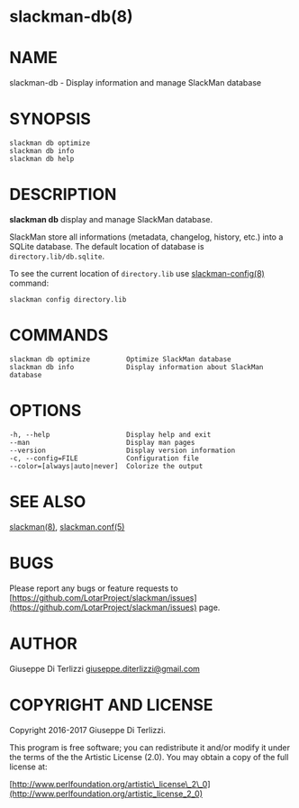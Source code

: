 # slackman-db(8)
# NAME

slackman-db - Display information and manage SlackMan database

# SYNOPSIS

    slackman db optimize
    slackman db info
    slackman db help

# DESCRIPTION

**slackman db** display and manage SlackMan database.

SlackMan store all informations (metadata, changelog, history, etc.) into a SQLite
database. The default location of database is `directory.lib/db.sqlite`.

To see the current location of `directory.lib` use [slackman-config(8)](../8/slackman-config.md) command:

    slackman config directory.lib

# COMMANDS

    slackman db optimize         Optimize SlackMan database
    slackman db info             Display information about SlackMan database

# OPTIONS

    -h, --help                   Display help and exit
    --man                        Display man pages
    --version                    Display version information
    -c, --config=FILE            Configuration file
    --color=[always|auto|never]  Colorize the output

# SEE ALSO

[slackman(8)](../8/slackman.md), [slackman.conf(5)](../5/slackman.conf.md)

# BUGS

Please report any bugs or feature requests to 
[https://github.com/LotarProject/slackman/issues](https://github.com/LotarProject/slackman/issues) page.

# AUTHOR

Giuseppe Di Terlizzi <giuseppe.diterlizzi@gmail.com>

# COPYRIGHT AND LICENSE

Copyright 2016-2017 Giuseppe Di Terlizzi.

This program is free software; you can redistribute it and/or modify it
under the terms of the the Artistic License (2.0). You may obtain a
copy of the full license at:

[http://www.perlfoundation.org/artistic\_license\_2\_0](http://www.perlfoundation.org/artistic_license_2_0)
